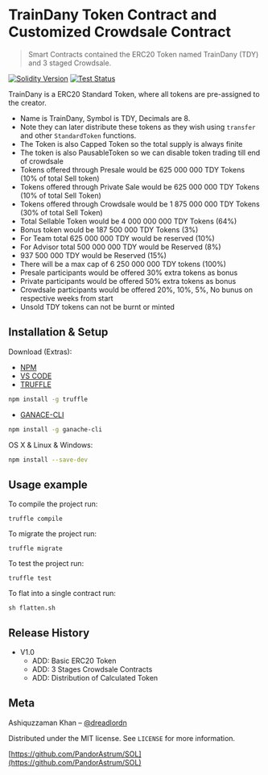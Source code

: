 # TrainDany Token Contract and Customized Crowdsale Contract 
> Smart Contracts contained the ERC20 Token named TrainDany (TDY) and 3 staged Crowdsale.

[![Solidity Version][solidity-image]][solidity-url]
[![Test Status][token-test-image]][token-test-url]

TrainDany is a ERC20 Standard Token, where all tokens are pre-assigned to the creator.
 * Name is TrainDany, Symbol is TDY, Decimals are 8.
 * Note they can later distribute these tokens as they wish using `transfer` and other `StandardToken` functions.
 * The Token is also Capped Token so the total supply is always finite
 * The token is also PausableToken so we can disable token trading till end of crowdsale
 * Tokens offered through Presale would be 625 000 000 TDY Tokens (10% of total Sell token)
 * Tokens offered through Private Sale would be 625 000 000 TDY Tokens (10% of total Sell Token)
 * Tokens offered through Crowdsale would be 1 875 000 000 TDY Tokens (30% of total Sell Token)
 * Total Sellable Token would be 4 000 000 000 TDY Tokens (64%)
 * Bonus token would be 187 500 000 TDY Tokens (3%) 
 * For Team total 625 000 000 TDY would be reserved (10%)
 * For Advisor total 500 000 000 TDY would be Reserved (8%)
 * 937 500 000 TDY would be Reserved (15%)
 * There will be a max cap of 6 250 000 000 TDY tokens (100%)
 * Presale participants would be offered 30% extra tokens as bonus
 * Private participants would be offered 50% extra tokens as bonus
 * Crowdsale participants would be offered 20%, 10%, 5%, No bunus on respective weeks from start
 * Unsold TDY tokens can not be burnt or minted

## Installation & Setup

Download (Extras): 
- [NPM](https://www.npmjs.com/get-npm)
- [VS CODE](https://code.visualstudio.com/)
- [TRUFFLE](https://truffleframework.com/)
```bash
npm install -g truffle
```
- [GANACE-CLI](https://github.com/trufflesuite/ganache-cli)
```bash
npm install -g ganache-cli
```

OS X & Linux & Windows:

```bash
npm install --save-dev
```

## Usage example

To compile the project run:
```
truffle compile
```

To migrate the project run:
```
truffle migrate
```

To test the project run:
```
truffle test
```

To flat into a single contract run:
```
sh flatten.sh
```

## Release History

* V1.0
    * ADD: Basic ERC20 Token
    * ADD: 3 Stages Crowdsale Contracts
    * ADD: Distribution of Calculated Token 
## Meta

Ashiquzzaman Khan – [@dreadlordn](https://twitter.com/dreadlordn)

Distributed under the MIT license. See ``LICENSE`` for more information.

[https://github.com/PandorAstrum/SOL](https://github.com/PandorAstrum/SOL)

<!-- Markdown link & img dfn's -->
[solidity-image]: https://img.shields.io/badge/Solidity-0.4.24-yellowgreen.svg?style=flat-square
[solidity-url]: https://solidity.readthedocs.io/en/v0.4.24/

[token-test-image]: https://travis-ci.org/PandorAstrum/_vault.svg?branch=master
[token-test-url]: https://travis-ci.org/PandorAstrum/_vault